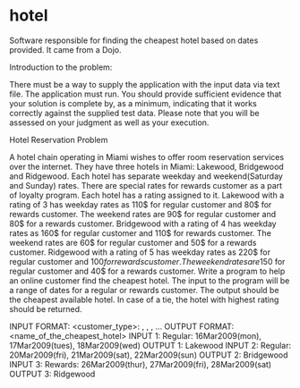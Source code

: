 # hotel
Software responsible for finding the cheapest hotel based on dates provided. It came from a Dojo.

Introduction to the problem:
 
There must be a way to supply the application with the input data via text file. The application must run. You should provide sufficient evidence that your solution is complete by, as a minimum, indicating that it works correctly against the supplied test data. Please note that you will be assessed on your judgment as well as your execution.
 
Hotel Reservation Problem
 
A hotel chain operating in Miami wishes to offer room reservation services over the internet. 
They have three hotels in Miami: Lakewood, Bridgewood and Ridgewood. Each hotel has 
separate weekday and weekend(Saturday and Sunday) rates. There are special rates for 
rewards customer as a part of loyalty program. Each hotel has a rating assigned to it.
 Lakewood with a rating of 3 has weekday rates as 110$ for regular customer and 80$ for rewards customer. The weekend rates are 90$ for regular customer and 80$ for a rewards customer.
Bridgewood with a rating of 4 has weekday rates as 160$ for regular customer and 110$ for rewards customer. The weekend rates are 60$ for regular customer and 50$ for a rewards customer.
Ridgewood with a rating of 5 has weekday rates as 220$ for regular customer and 100$for rewards customer. The weekend rates are 150$ for regular customer and 40$ for a rewards customer.
Write a program to help an online customer find the cheapest hotel.
The input to the program will be a range of dates for a regular or rewards customer. The output should be the cheapest available hotel. In case of a tie, the hotel with highest rating should be returned.
 
INPUT FORMAT:
<customer_type>: <date1>, <date2>, <date3>, ...
OUTPUT FORMAT:
<name_of_the_cheapest_hotel>
INPUT 1:
Regular: 16Mar2009(mon), 17Mar2009(tues), 18Mar2009(wed)
OUTPUT 1:
Lakewood
INPUT 2:
Regular: 20Mar2009(fri), 21Mar2009(sat), 22Mar2009(sun)
OUTPUT 2:
Bridgewood
INPUT 3:
Rewards: 26Mar2009(thur), 27Mar2009(fri), 28Mar2009(sat)
OUTPUT 3:
Ridgewood
